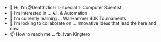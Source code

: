 - 👋 Hi, I’m @Deatthzlicer ✨ special ✨  Computer Scientist 
- 👀 I’m interested in ... A.I. & Automation
- 🌱 I’m currently learning ...  WarHammer 40K Tournaments
- 💞️ I’m looking to collaborate on ... Innovative Ideas that lead the here and now 
- 📫 How to reach me ... fb, Ivan Kingtero

<!---
Deatthzlicer/Deatthzlicer is  ✨ special ✨  Computer Scientist 
--->
